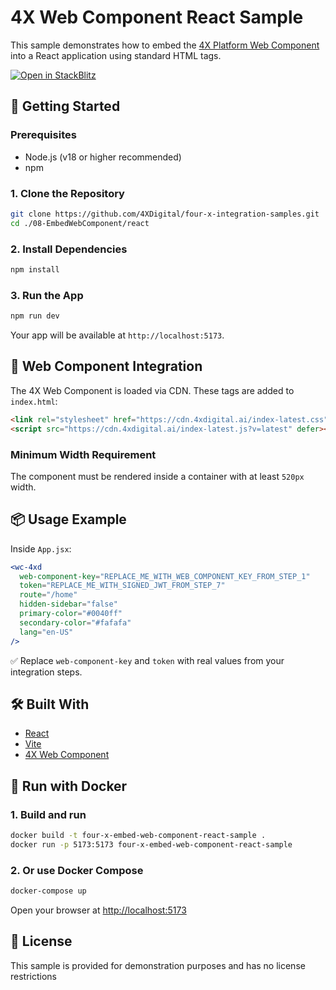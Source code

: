 # 4X Web Component React Sample

This sample demonstrates how to embed the [4X Platform Web Component](https://4xdigital.ai) into a React application using standard HTML tags.

[![Open in StackBlitz](https://developer.stackblitz.com/img/open_in_stackblitz.svg)](https://stackblitz.com/edit/four-x-webcomponent-react-sample?file=README.md)

## 🚀 Getting Started

### Prerequisites

- Node.js (v18 or higher recommended)
- npm

### 1. Clone the Repository

```bash
git clone https://github.com/4XDigital/four-x-integration-samples.git
cd ./08-EmbedWebComponent/react
```

### 2. Install Dependencies

```bash
npm install
```

### 3. Run the App

```bash
npm run dev
```

Your app will be available at `http://localhost:5173`.

## 🔗 Web Component Integration

The 4X Web Component is loaded via CDN. These tags are added to `index.html`:

```html
<link rel="stylesheet" href="https://cdn.4xdigital.ai/index-latest.css" />
<script src="https://cdn.4xdigital.ai/index-latest.js?v=latest" defer></script>
```

### Minimum Width Requirement

The component must be rendered inside a container with at least `520px` width.

## 📦 Usage Example

Inside `App.jsx`:

```jsx
<wc-4xd
  web-component-key="REPLACE_ME_WITH_WEB_COMPONENT_KEY_FROM_STEP_1"
  token="REPLACE_ME_WITH_SIGNED_JWT_FROM_STEP_7"
  route="/home"
  hidden-sidebar="false"
  primary-color="#0040ff"
  secondary-color="#fafafa"
  lang="en-US"
/>
```

✅ Replace `web-component-key` and `token` with real values from your integration steps.

## 🛠 Built With

- [React](https://react.dev/)
- [Vite](https://vitejs.dev/)
- [4X Web Component](https://cdn.4xdigital.ai)

## 🐳 Run with Docker

### 1. Build and run

```bash
docker build -t four-x-embed-web-component-react-sample .
docker run -p 5173:5173 four-x-embed-web-component-react-sample
```

### 2. Or use Docker Compose

```bash
docker-compose up
```

Open your browser at [http://localhost:5173](http://localhost:5173)

## 🧼 License

This sample is provided for demonstration purposes and has no license restrictions
